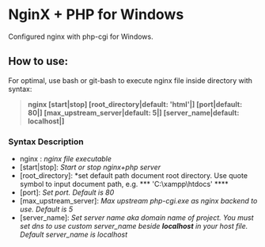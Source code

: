 # NginX + PHP for Windows
Configured nginx with php-cgi for Windows.

## How to use:
For optimal, use bash or git-bash to execute nginx file inside directory with syntax:
> **nginx [start|stop] [root_directory|default: 'html'|<string>] [port|default: 80|<number>] [max_upstream_server|default: 5|<number>] [server_name|default: localhost|<string>]**

### Syntax Description
- nginx : *nginx file executable*
- [start|stop]: *Start or stop nginx+php server*
- [root_directory]: *set default path document root directory. Use quote symbol to input document path, e.g. *** 'C:\xampp\htdocs' ****
- [port]: *Set port. Default is 80*
- [max_upstream_server]: *Max upstream php-cgi.exe as nginx backend to use. Default is 5*
- [server_name]: *Set server name aka domain name of project. You must set dns to use custom server_name beside ***localhost*** in your host file. Default server_name is localhost*
